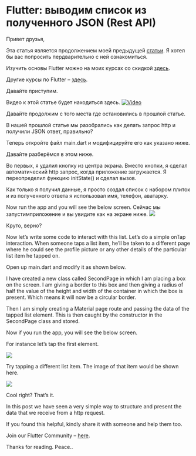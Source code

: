 # Flutter: выводим список из полученного JSON (Rest API)

Привет друзья,

Эта статья является продолжением моей предыдущей [статьи](http://tphangout.com/flutter-making-http-requests/). Я хотел бы вас попросить пердварительно с ней ознакомиться.

Изучить основы Flutter можно на моих курсах со скидкой [здесь](https://www.udemy.com/learn-flutter-from-scratch/?couponCode=SPECIALOFF).

Другие курсы по Flutter – [здесь](https://click.linksynergy.com/deeplink?id=VLPjcBMbd18&mid=39197&murl=https%3A%2F%2Fwww.udemy.com%2Fcourses%2Fsearch%2F%3Fq%3Dflutter). 

Давайте приступим.

Видео к этой статье будет находиться здесь.
[![Video](https://iswift.ru/images/2020-03-31_13-16-46.png)](https://youtu.be/POexDexSpKE)


Давайте продолжим с того места где остановились в прошлой статье.

В нашей прошлой статье мы разобрались как делать запрос http и получили JSON ответ, правильно?


Теперь откройте файл main.dart  и модифицируйте его как указано ниже.

<script src="https://gist.github.com/iswift-ru/384f4b90218bb3260ec077da6c3a04f9.js"></script>

Давайте разберёмся в этом ниже.

Во первых, я удалил кнопку из центра экрана.  Вместо кнопки, я сделал автоматический http запрос, когда приложение загружается. Я переопределил функцию initState() и сделал вызов.

Как только я получил данные, я просто создал список с набором плиток и из полученного ответа я использовал имя, телефон, аватарку. 

Now run the app and you will see the below screen. Сейчас мы запустимприложение и вы увидите как на экране ниже.
![](https://iswift.ru/images/Screenshot_2018-05-19-21-36-14-e1526746144606.png)

Круто, верно?

Now let’s write some code to interact with this list. Let’s do a simple onTap interaction. When someone taps a list item, he’ll be taken to a different page where he could see the profile picture or any other details of the particular list item he tapped on.

Open up main.dart and modify it as shown below.

<script src="https://gist.github.com/iswift-ru/47022cea476b65de3dd47421eb00317b.js"></script>

I have created a new class called SecondPage in which I am placing a box on the screen. I am giving a border to this box and then giving a radius of half the value of the height and width of the container in which the box is present. Which means it will now be a circular border.

Then I am simply creating a Material page route and passing the data of the tapped list element. This is then caught by the constructor in the SecondPage class and stored.

Now if you run the app, you will see the below screen.

For instance let’s tap the first element.

![](https://iswift.ru/images/Screenshot_2018-05-19-21-36-22-e1526746401874.png)

Try tapping a different list item. The image of that item would be shown here.

![](https://iswift.ru/images/Screenshot_2018-05-19-21-36-31-e1526746448563.png)

Cool right? That’s it.

In this post we have seen a very simple way to structure and present the data that we receive from a http request.

If you found this helpful, kindly share it with someone and help them too.

Join our Flutter Community – [here](https://discord.gg/bCSDgVG).

Thanks for reading. Peace.. 
